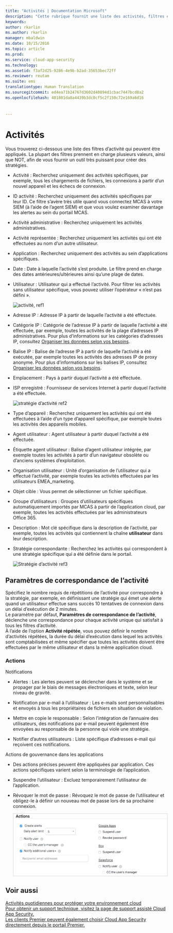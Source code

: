 ```yaml
---
title: "Activités | Documentation Microsoft"
description: "Cette rubrique fournit une liste des activités, filtres et paramètres de correspondance qui peuvent être appliqués aux stratégies d’activité."
keywords: 
author: rkarlin
ms.author: rkarlin
manager: mbaldwin
ms.date: 10/15/2016
ms.topic: article
ms.prod: 
ms.service: cloud-app-security
ms.technology: 
ms.assetid: f3af2d25-9286-4e9b-b2ad-35653bec72ff
ms.reviewer: reutam
ms.suite: ems
translationtype: Human Translation
ms.sourcegitcommit: ed4ea71b24767d3602d40894d1cbac7447bcd8a2
ms.openlocfilehash: 401801da8a4439b3dc0cf5c2f150c72e169a6d16


---
```


# <a name="activities"></a>Activités
Vous trouverez ci-dessous une liste des filtres d’activité qui peuvent être appliqués. La plupart des filtres prennent en charge plusieurs valeurs, ainsi que NOT, afin de vous fournir un outil très puissant pour créer des stratégies.  
  
-   Activité : Recherchez uniquement des activités spécifiques, par exemple, tous les chargements de fichiers, les connexions à partir d’un nouvel appareil et les échecs de connexion.  
  
-   ID activité : Recherchez uniquement des activités spécifiques par leur ID. Ce filtre s’avère très utile quand vous connectez MCAS à votre SIEM (à l’aide de l’agent SIEM) et que vous voulez examiner davantage les alertes au sein du portail MCAS.  
  
-   Activité administrative : Recherchez uniquement les activités administratives.  
  
-   Activité représentée : Recherchez uniquement les activités qui ont été effectuées au nom d’un autre utilisateur.  
  
-   Application : Recherchez uniquement des activités au sein d’applications spécifiques.  
  
-   Date : Date à laquelle l’activité s’est produite. Le filtre prend en charge des dates antérieures/ultérieures ainsi qu’une plage de dates.  
  
-   Utilisateur : Utilisateur qui a effectué l’activité. Pour filtrer les activités sans utilisateur spécifique, vous pouvez utiliser l’opérateur « n’est pas défini ».  
  
     ![activité, ref1](./media/activity-ref1.png "activity ref1")  
  
-   Adresse IP : Adresse IP à partir de laquelle l’activité a été effectuée.  
  
-   Catégorie IP : Catégorie de l’adresse IP à partir de laquelle l’activité a été effectuée, par exemple, toutes les activités de la plage d’adresses IP administratives. Pour plus d’informations sur les catégories d’adresses IP, consultez [Organiser les données selon vos besoins](general-setup.md#IPtagsandRanges).  
  
-   Balise IP : Balise de l’adresse IP à partir de laquelle l’activité a été exécutée, par exemple toutes les activités des adresses IP de proxy anonyme. Pour plus d’informations sur les balises IP, consultez [Organiser les données selon vos besoins](general-setup.md#IPtagsandRanges).  
  
-   Emplacement : Pays à partir duquel l’activité a été effectuée.  
  
-   ISP enregistré : Fournisseur de services Internet à partir duquel l’activité a été effectuée.  
  
     ![stratégie d’activité ref2](./media/activity-policy-ref2.png "activity policy ref2")  
  
-   Type d’appareil : Recherchez uniquement les activités qui ont été effectuées à l’aide d’un type d’appareil spécifique, par exemple toutes les activités des appareils mobiles.  
  
-   Agent utilisateur : Agent utilisateur à partir duquel l’activité a été effectuée.  
  
-   Étiquette agent utilisateur : Balise d’agent utilisateur intégrée, par exemple toutes les activités à partir d’un navigateur obsolète ou d’anciens systèmes d’exploitation.  
  
-   Organisation utilisateur : Unité d’organisation de l’utilisateur qui a effectué l’activité, par exemple toutes les activités effectuées par les utilisateurs EMEA_marketing.  
  
- Objet cible : Vous permet de sélectionner un fichier spécifique. 

-   Groupe d’utilisateurs : Groupes d’utilisateurs spécifiques automatiquement importés par MCAS à partir de l’application cloud, par exemple, toutes les activités effectuées par les administrateurs Office 365.  
  
-   Description : Mot clé spécifique dans la description de l’activité, par exemple, toutes les activités qui contiennent la chaîne **utilisateur** dans leur description.  
  
-   Stratégie correspondante : Recherchez les activités qui correspondent à une stratégie spécifique qui a été définie dans le portail.  
  
     ![Stratégie d’activité ref3](./media/activity-policy-ref3.png "Activity policy ref3")  
  
## <a name="activity-match-parameters"></a>Paramètres de correspondance de l’activité  
Spécifiez le nombre requis de répétitions de l’activité pour correspondre à la stratégie, par exemple, en définissant une stratégie qui émet une alerte quand un utilisateur effectue sans succès 10 tentatives de connexion dans un délai d’exécution de 2 minutes.  
Le paramètre par défaut, **Paramètres de correspondance de l’activité**, déclenche une correspondance pour chaque activité unique qui satisfait à tous les filtres d’activité.   
À l’aide de l’option **Activité répétée**, vous pouvez définir le nombre d’activités répétées, la durée du délai d’exécution dans lequel les activités sont comptabilisées et même spécifier que toutes les activités doivent être effectuées par le même utilisateur et dans la même application cloud.  
  
### <a name="actions"></a>Actions  
Notifications  
  
-   Alertes : Les alertes peuvent se déclencher dans le système et se propager par le biais de messages électroniques et texte, selon leur niveau de gravité.  
  
-   Notification par e-mail à l’utilisateur : Les e-mails sont personnalisables et envoyés à tous les propriétaires de fichiers en situation de violation.  
  
-   Mettre en copie le responsable : Selon l’intégration de l’annuaire des utilisateurs, des notifications par e-mail peuvent également être envoyées au responsable de la personne qui viole une stratégie.  
  
-   Notifier d’autres utilisateurs : Liste spécifique d’adresses e-mail qui reçoivent ces notifications.  
  
Actions de gouvernance dans les applications  
  
-   Des actions précises peuvent être appliquées par application. Ces actions spécifiques varient selon la terminologie de l’application.  
  
-   Suspendre l’utilisateur : Excluez temporairement l’utilisateur de l’application.  
  
-   Révoquer le mot de passe : Révoquez le mot de passe de l’utilisateur et obligez-le à définir un nouveau mot de passe lors de sa prochaine connexion.  
  
     ![stratégie d’activité ref6](./media/activity-policy-ref6.png "activity policy ref6")  
  
## <a name="see-also"></a>Voir aussi  
[Activités quotidiennes pour protéger votre environnement cloud](daily-activities-to-protect-your-cloud-environment.md)   
[Pour obtenir un support technique, visitez la page de support assisté Cloud App Security.](http://support.microsoft.com/oas/default.aspx?prid=16031)   
[Les clients Premier peuvent également choisir Cloud App Security directement depuis le portail Premier.](https://premier.microsoft.com/)  
  
  


<!--HONumber=Oct16_HO4-->


